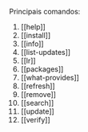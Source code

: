 Principais comandos:
1. [[help]]
2. [[install]]
3. [[info]]
4. [[list-updates]]
5. [[lr]]
6. [[packages]]
7. [[what-provides]]
8. [[refresh]]
9. [[remove]]
10. [[search]]
11. [[update]]
12. [[verify]]